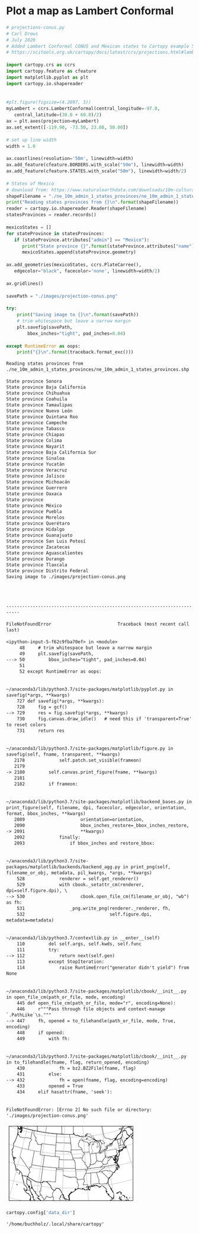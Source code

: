 # Plot a map as Lambert Conformal


```python
# projections-conus.py
# Carl Drews
# July 2020
# Added Lambert Conformal CONUS and Mexican states to Cartopy example 5 at:
# https://scitools.org.uk/cartopy/docs/latest/crs/projections.html#lambertconformal

import cartopy.crs as ccrs
import cartopy.feature as cfeature
import matplotlib.pyplot as plt
import cartopy.io.shapereader


#plt.figure(figsize=(4.2897, 3))
myLambert = ccrs.LambertConformal(central_longitude=-97.0,
   central_latitude=(30.0 + 60.0)/2)
ax = plt.axes(projection=myLambert)
ax.set_extent([-119.90, -73.50, 23.08, 50.00])

# set up line width
width = 1.0

ax.coastlines(resolution='50m', linewidth=width)
ax.add_feature(cfeature.BORDERS.with_scale("50m"), linewidth=width)
ax.add_feature(cfeature.STATES.with_scale("50m"), linewidth=width/2)

# States of Mexico
# download from: https://www.naturalearthdata.com/downloads/10m-cultural-vectors/
shapeFilename = "./ne_10m_admin_1_states_provinces/ne_10m_admin_1_states_provinces.shp"
print("Reading states provinces from {}\n".format(shapeFilename))
reader = cartopy.io.shapereader.Reader(shapeFilename)
statesProvinces = reader.records()

mexicoStates = []
for stateProvince in statesProvinces:
   if (stateProvince.attributes["admin"] == "Mexico"):
      print("State province {}".format(stateProvince.attributes["name"]))
      mexicoStates.append(stateProvince.geometry)

ax.add_geometries(mexicoStates, ccrs.PlateCarree(),
   edgecolor="black", facecolor='none', linewidth=width/2)

ax.gridlines()

savePath = "./images/projection-conus.png"

try:
    print("Saving image to {}\n".format(savePath))
    # trim whitespace but leave a narrow margin
    plt.savefig(savePath,
        bbox_inches="tight", pad_inches=0.04)

except RuntimeError as oops:
    print("{}\n".format(traceback.format_exc()))
```

    Reading states provinces from ./ne_10m_admin_1_states_provinces/ne_10m_admin_1_states_provinces.shp
    
    State province Sonora
    State province Baja California
    State province Chihuahua
    State province Coahuila
    State province Tamaulipas
    State province Nuevo León
    State province Quintana Roo
    State province Campeche
    State province Tabasco
    State province Chiapas
    State province Colima
    State province Nayarit
    State province Baja California Sur
    State province Sinaloa
    State province Yucatán
    State province Veracruz
    State province Jalisco
    State province Michoacán
    State province Guerrero
    State province Oaxaca
    State province 
    State province México
    State province Puebla
    State province Morelos
    State province Querétaro
    State province Hidalgo
    State province Guanajuato
    State province San Luis Potosí
    State province Zacatecas
    State province Aguascalientes
    State province Durango
    State province Tlaxcala
    State province Distrito Federal
    Saving image to ./images/projection-conus.png
    



    ---------------------------------------------------------------------------

    FileNotFoundError                         Traceback (most recent call last)

    <ipython-input-5-f62c9fba70ef> in <module>
         48     # trim whitespace but leave a narrow margin
         49     plt.savefig(savePath,
    ---> 50         bbox_inches="tight", pad_inches=0.04)
         51 
         52 except RuntimeError as oops:


    ~/anaconda3/lib/python3.7/site-packages/matplotlib/pyplot.py in savefig(*args, **kwargs)
        727 def savefig(*args, **kwargs):
        728     fig = gcf()
    --> 729     res = fig.savefig(*args, **kwargs)
        730     fig.canvas.draw_idle()   # need this if 'transparent=True' to reset colors
        731     return res


    ~/anaconda3/lib/python3.7/site-packages/matplotlib/figure.py in savefig(self, fname, transparent, **kwargs)
       2178             self.patch.set_visible(frameon)
       2179 
    -> 2180         self.canvas.print_figure(fname, **kwargs)
       2181 
       2182         if frameon:


    ~/anaconda3/lib/python3.7/site-packages/matplotlib/backend_bases.py in print_figure(self, filename, dpi, facecolor, edgecolor, orientation, format, bbox_inches, **kwargs)
       2089                     orientation=orientation,
       2090                     bbox_inches_restore=_bbox_inches_restore,
    -> 2091                     **kwargs)
       2092             finally:
       2093                 if bbox_inches and restore_bbox:


    ~/anaconda3/lib/python3.7/site-packages/matplotlib/backends/backend_agg.py in print_png(self, filename_or_obj, metadata, pil_kwargs, *args, **kwargs)
        528             renderer = self.get_renderer()
        529             with cbook._setattr_cm(renderer, dpi=self.figure.dpi), \
    --> 530                     cbook.open_file_cm(filename_or_obj, "wb") as fh:
        531                 _png.write_png(renderer._renderer, fh,
        532                                self.figure.dpi, metadata=metadata)


    ~/anaconda3/lib/python3.7/contextlib.py in __enter__(self)
        110         del self.args, self.kwds, self.func
        111         try:
    --> 112             return next(self.gen)
        113         except StopIteration:
        114             raise RuntimeError("generator didn't yield") from None


    ~/anaconda3/lib/python3.7/site-packages/matplotlib/cbook/__init__.py in open_file_cm(path_or_file, mode, encoding)
        445 def open_file_cm(path_or_file, mode="r", encoding=None):
        446     r"""Pass through file objects and context-manage `.PathLike`\s."""
    --> 447     fh, opened = to_filehandle(path_or_file, mode, True, encoding)
        448     if opened:
        449         with fh:


    ~/anaconda3/lib/python3.7/site-packages/matplotlib/cbook/__init__.py in to_filehandle(fname, flag, return_opened, encoding)
        430             fh = bz2.BZ2File(fname, flag)
        431         else:
    --> 432             fh = open(fname, flag, encoding=encoding)
        433         opened = True
        434     elif hasattr(fname, 'seek'):


    FileNotFoundError: [Errno 2] No such file or directory: './images/projection-conus.png'



![png](plot_projection_conus_files/plot_projection_conus_1_2.png)



```python
cartopy.config['data_dir'] 
```




    '/home/buchholz/.local/share/cartopy'




```python

```


```python

```
